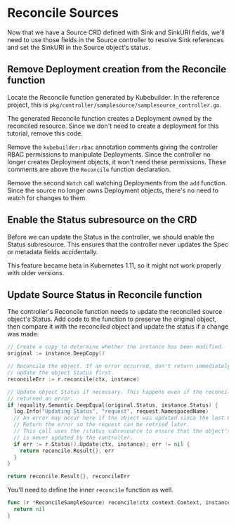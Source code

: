 # Reconcile Sources

Now that we have a Source CRD defined with Sink and SinkURI fields, we'll need
to use those fields in the Source controller to resolve Sink references and
set the SinkURI in the Source object's status.

## Remove Deployment creation from the Reconcile function

Locate the Reconcile function generated by Kubebuilder. In the reference
project, this is `pkg/controller/samplesource/samplesource_controller.go`.

The generated Reconcile function creates a Deployment owned by the reconciled
resource. Since we don't need to create a deployment for this tutorial, remove this code.

Remove the `kubebuilder:rbac` annotation comments giving the controller
RBAC permissions to manipulate Deployments. Since the controller no longer
creates Deployment objects, it won't need these permissions. These comments are
above the `Reconcile` function declaration.

Remove the second `Watch` call watching Deployments from the `add` function.
Since the source no longer owns Deployment objects, there's no need to watch for
changes to them.

## Enable the Status subresource on the CRD

Before we can update the Status in the controller, we should enable the Status
subresource. This ensures that the controller never updates the Spec or metadata
fields accidentally.

This feature became beta in Kubernetes 1.11, so it might not work properly with
older versions.

## Update Source Status in Reconcile function

The controller's Reconcile function needs to update the reconciled source
object's Status. Add code to the function to preserve the original object, then
compare it with the reconciled object and update the status if a change was
made.

```go
// Create a copy to determine whether the instance has been modified.
original := instance.DeepCopy()

// Reconcile the object. If an error occurred, don't return immediately;
// update the object Status first.
reconcileErr := r.reconcile(ctx, instance)

// Update object Status if necessary. This happens even if the reconcile
// returned an error.
if !equality.Semantic.DeepEqual(original.Status, instance.Status) {
  log.Info("Updating Status", "request", request.NamespacedName)
  // An error may occur here if the object was updated since the last Get.
  // Return the error so the request can be retried later.
  // This call uses the /status subresource to ensure that the object's spec
  // is never updated by the controller.
  if err := r.Status().Update(ctx, instance); err != nil {
    return reconcile.Result{}, err
  }
}

return reconcile.Result{}, reconcileErr
```

You'll need to define the inner `reconcile` function as well.

```go
func (r *ReconcileSampleSource) reconcile(ctx context.Context, instance *sourcesv1alpha1.SampleSource) error {
  return nil
}
```
